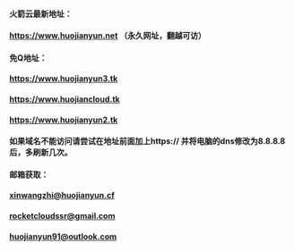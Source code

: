 #### 火箭云最新地址：
#### https://www.huojianyun.net   （永久网址，翻越可访）
#### 免Q地址：
#### https://www.huojianyun3.tk 
#### https://www.huojiancloud.tk
#### https://www.huojianyun2.tk
#### 如果域名不能访问请尝试在地址前面加上https:// 并将电脑的dns修改为8.8.8.8后，多刷新几次。

#### 邮箱获取：
#### xinwangzhi@huojianyun.cf
#### rocketcloudssr@gmail.com
#### huojianyun91@outlook.com
